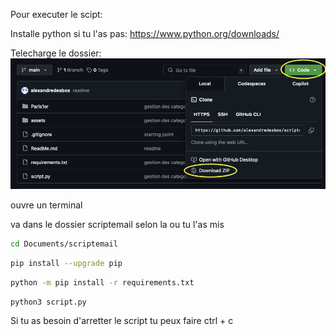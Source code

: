 Pour executer le scipt:

Installe python si tu l'as pas: https://www.python.org/downloads/

Telecharge le dossier:
![aperçu du script](assets/images/github.png)

ouvre un terminal 

va dans le dossier scriptemail selon la ou tu l'as mis
```bash
cd Documents/scriptemail
```

```bash
pip install --upgrade pip
```

```bash
python -m pip install -r requirements.txt
```

```bash
python3 script.py
```

Si tu as besoin d'arretter le script tu peux faire ctrl + c

